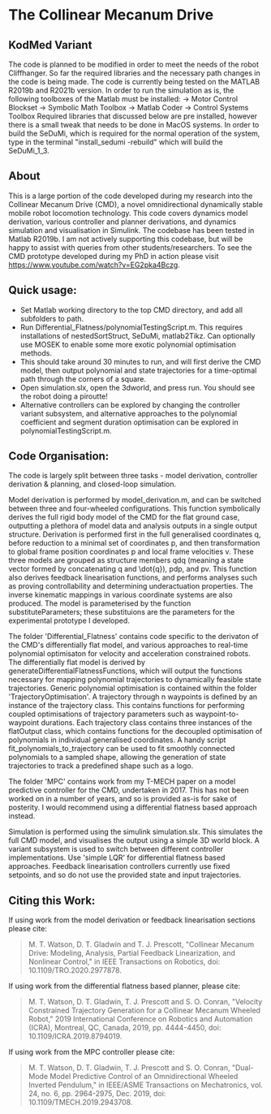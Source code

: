 # The Collinear Mecanum Drive
## KodMed Variant
The code is planned to be modified in order to meet the needs of the robot Cliffhanger. So far the required libraries and the necessary path changes in the code is being made. The code is currently being tested on the MATLAB R2019b and R2021b version.
In order to run the simulation as is, the following toolboxes of the Matlab must be installed:
-> Motor Control Blockset
-> Symbolic Math Toolbox
-> Matlab Coder
-> Control Systems Toolbox
Required libraries that discussed below are pre installed, however there is a small tweak that needs to be done in MacOS systems.
In order to build the SeDuMi, which is required for the normal operation of the system, type in the terminal "install_sedumi -rebuild"
which will build the SeDuMi_1_3.


## About
This is a large portion of the code developed during my research into the Collinear Mecanum Drive (CMD), a novel omnidirectional  dynamically stable mobile robot locomotion technology. This code covers dynamics model derivation, various controller and planner derivations, and dynamics simulation and visualisation in Simulink. The codebase has been tested in Matlab R2019b. I am not actively supporting this codebase, but will be happy to assist with queries from other students/researchers. To see the CMD prototype developed during my PhD in action please visit https://www.youtube.com/watch?v=EG2pka4Bczg.

## Quick usage:
- Set Matlab working directory to the top CMD directory, and add all subfolders to path.
- Run Differential_Flatness/polynomialTestingScript.m. This requires installations of nestedSortStruct, SeDuMi, matlab2Tikz. Can optionally use MOSEK to enable some more exotic polynomial optimisation methods.
- This should take around 30 minutes to run, and will first derive the CMD model, then output polynomial and state trajectories for a time-optimal path through the corners of a square.
- Open simulation.slx, open the 3dworld, and press run. You should see the robot doing a piroutte!
- Alternative controllers can be explored by changing the controller variant subsystem, and alternative approaches to the polynomial coefficient and segment duration optimisation can be explored in polynomialTestingScript.m.


## Code Organisation:
The code is largely split between three tasks - model derivation, controller derivation & planning, and closed-loop simulation.

Model derivation is performed by model_derivation.m, and can be switched between three and four-wheeled configurations. This function symbolically derives the full rigid body model of the CMD for the flat ground case, outputting a plethora of model data and analysis outputs in a single output structure. Derivation is performed first in the full generalised coordinates q, before reduction to a minimal set of coordinates p, and then transformation to global frame position coordinates p and local frame velocities v. These three models are grouped as structure members qdq (meaning a state vector formed by concatenating q and \dot{q}), pdp, and pv. This function also derives feedback linearisation functions, and performs analyses such as proving controllability and determining underactuation properties. The inverse kinematic mappings in various coordinate systems are also produced. The model is parameterised by the function substituteParameters; these substituions are the parameters for the experimental prototype I developed.

The folder 'Differential_Flatness' contains code specific to the derivaton of the CMD's differentially flat model, and various approaches to real-time polynomial optimisaton for velocity and acceleration constrained robots. The differentially flat model is derived by generateDifferentialFlatnessFunctions, which will output the functions necessary for mapping polynomial trajectories to dynamically feasible state trajectories. Generic polynomial optimisation is contained within the folder 'TrajectoryOptimisation'. A trajectory through n waypoints is defined by an instance of the trajectory class. This contains functions for performing coupled optimisations of trajectory parameters such as waypoint-to-waypoint durations. Each trajectory class contains three instances of the flatOutput class, which contains functions for the decoupled optimisation of polynomials in individual generalised coordinates. A handy script fit_polynomials_to_trajectory can be used to fit smoothly connected polynomials to a sampled shape, allowing the generation of state trajectories to track a predefined shape such as a logo.

The folder 'MPC' contains work from my T-MECH paper on a model predictive controller for the CMD, undertaken in 2017. This has not been worked on in a number of years, and so is provided as-is for sake of posterity. I would recommend using a differential flatness based approach instead.

Simulation is performed using the simulink simulation.slx. This simulates the full CMD model, and visualises the output using a simple 3D world block. A variant subsystem is used to switch between different controller implementations. Use 'simple LQR' for differential flatness based approaches. Feedback linearisation controllers currently use fixed setpoints, and so do not use the provided state and input trajectories.



## Citing this Work:
If using work from the model derivation or feedback linearisation sections please cite: 
> M. T. Watson, D. T. Gladwin and T. J. Prescott, "Collinear Mecanum Drive: Modeling, Analysis, Partial Feedback Linearization, and Nonlinear Control," in IEEE Transactions on Robotics, doi: 10.1109/TRO.2020.2977878.

If using work from the differential flatness based planner, please cite:
> M. T. Watson, D. T. Gladwin, T. J. Prescott and S. O. Conran, "Velocity Constrained Trajectory Generation for a Collinear Mecanum Wheeled Robot," 2019 International Conference on Robotics and Automation (ICRA), Montreal, QC, Canada, 2019, pp. 4444-4450, doi: 10.1109/ICRA.2019.8794019.

If using work from the MPC controller please cite:
> M. T. Watson, D. T. Gladwin, T. J. Prescott and S. O. Conran, "Dual-Mode Model Predictive Control of an Omnidirectional Wheeled Inverted Pendulum," in IEEE/ASME Transactions on Mechatronics, vol. 24, no. 6, pp. 2964-2975, Dec. 2019, doi: 10.1109/TMECH.2019.2943708.

